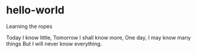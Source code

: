 # hello-world
Learning the ropes

Today I know little,
Tomorrow I shall know more,
One day, I may know many things
But I will never know everything.

